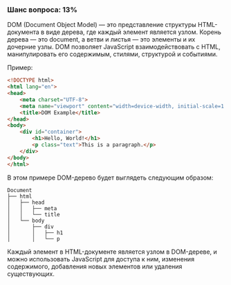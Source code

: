### Шанс вопроса: 13%

DOM (Document Object Model) — это представление структуры HTML-документа в виде дерева, где каждый элемент является узлом. Корень дерева — это document, а ветви и листья — это элементы и их дочерние узлы. DOM позволяет JavaScript взаимодействовать с HTML, манипулировать его содержимым, стилями, структурой и событиями.

Пример:
```html
<!DOCTYPE html>
<html lang="en">
<head>
    <meta charset="UTF-8">
    <meta name="viewport" content="width=device-width, initial-scale=1.0">
    <title>DOM Example</title>
</head>
<body>
    <div id="container">
        <h1>Hello, World!</h1>
        <p class="text">This is a paragraph.</p>
    </div>
</body>
</html>
```
В этом примере DOM-дерево будет выглядеть следующим образом:
```
Document
├── html
│   ├── head
│   │   ├── meta
│   │   └── title
│   └── body
│       ├── div
│       │   ├── h1
│       │   └── p
```
Каждый элемент в HTML-документе является узлом в DOM-дереве, и можно использовать JavaScript для доступа к ним, изменения содержимого, добавления новых элементов или удаления существующих.